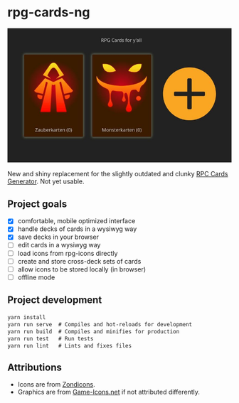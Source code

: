 # rpg-cards-ng

![Screenshot](https://raw.githubusercontent.com/nkoehring/rpg-cards-ng/master/docs/scrot.jpg)

New and shiny replacement for the slightly outdated and clunky [RPC Cards Generator](https://crobi.github.io/rpg-cards/generator/generate.html). Not yet usable.

## Project goals

 * [x] comfortable, mobile optimized interface
 * [x] handle decks of cards in a wysiwyg way
 * [x] save decks in your browser
 * [ ] edit cards in a wysiwyg way
 * [ ] load icons from rpg-icons directly
 * [ ] create and store cross-deck sets of cards
 * [ ] allow icons to be stored locally (in browser)
 * [ ] offline mode

## Project development
```
yarn install
yarn run serve  # Compiles and hot-reloads for development
yarn run build  # Compiles and minifies for production
yarn run test   # Run tests
yarn run lint   # Lints and fixes files
```

## Attributions

* Icons are from [Zondicons](https://www.zondicons.com).
* Graphics are from [Game-Icons.net](https://game-icons.net/) if not attributed differently.
